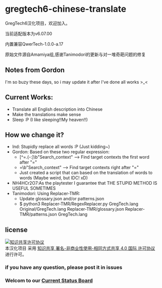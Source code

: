 # gregtech6-chinese-translate
GregTech6汉化项目，欢迎加入。

当前适配版本为v6.07.00

内置兼容QwerTech-1.0.0-a.17

原始文件源自Amamiya组,感谢Tanimodori的更新与对一堆奇葩问题的修复

## Notes from Gordon
I'm so buzy these days, so i may update it after I've done all works >_<

## Current Works:
  - Translate all English description into Chinese
  - Make the translations make sense
  - Sleep :P (I like sleeping!!My heaven!!)

## How we change it?
  - Ind: Stupidly replace all words :P (Just kidding~)
  - Gordon: Based on these two regular expression:
    - [^\=\.\(\-\:]\b"Search_context" --> Find target contexts the first word after "="
    - =\b"Search_context" --> Find target contexts right after "="
    - Just created a script that can based on the translation of words to words (Maybe weird, but IDC! xD)
  - NH4HCr2O7:As the playtester I guarantee that THE STUPID METHOD IS USEFUL SOMETIMES
  - Tanimodori: Using Replacer-TMR:
    - Update glossary.json and/or patterns.json
    - $ python3 Replacer-TMR/RegexReplacer.py GregTech.lang Original/GregTech.lang Replacer-TMR/glossary.json Replacer-TMR/patterns.json GregTech.lang

## license
<a rel="license" href="http://creativecommons.org/licenses/by-nc-sa/4.0/"><img alt="知识共享许可协议" style="border-width:0" src="https://i.creativecommons.org/l/by-nc-sa/4.0/88x31.png" /></a><br />本汉化项目 采用 <a rel="license" href="http://creativecommons.org/licenses/by-nc-sa/4.0/">知识共享 署名-非商业性使用-相同方式共享 4.0 国际 许可协议</a>进行许可。


### if you have any question, please post it in issues
### Welcom to our [Current Status Board](https://github.com/MoHaDouBiTeam/gregtech6-chinese-translate/wiki/%E5%85%AC%E5%91%8A%E6%9D%BF-Current-Status)
